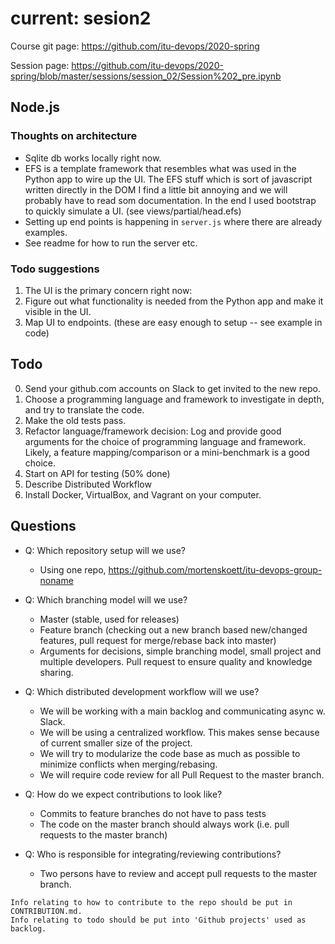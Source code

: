 # current: sesion2

Course git page: https://github.com/itu-devops/2020-spring

Session page: https://github.com/itu-devops/2020-spring/blob/master/sessions/session_02/Session%202_pre.ipynb

## Node.js
### Thoughts on architecture
- Sqlite db works locally right now.
- EFS is a template framework that resembles what was used in the Python app to wire up the UI. The EFS stuff which is sort of javascript written directly in the DOM I find a little bit annoying and we will probably have to read som documentation. 
In the end I used bootstrap to quickly simulate a UI. (see views/partial/head.efs)
- Setting up end points is happening in `server.js` where there are already examples.
- See readme for how to run the server etc.

### Todo suggestions
1. The UI is the primary concern right now:
2. Figure out what functionality is needed from the Python app and make it visible in the UI.
3. Map UI to endpoints. (these are easy enough to setup -- see example in code)


## Todo
0) Send your github.com accounts on Slack to get invited to the new repo.
1) Choose a programming language and framework to investigate in depth, and try to translate the code.
2) Make the old tests pass.
3) Refactor language/framework decision: Log and provide good arguments for the choice of programming language and framework. Likely, a feature mapping/comparison or a mini-benchmark is a good choice.
4) Start on API for testing (50% done)
5) Describe Distributed Workflow
6) Install Docker, VirtualBox, and Vagrant on your computer.
  
  
## Questions

- Q: Which repository setup will we use?
  - Using one repo, https://github.com/mortenskoett/itu-devops-group-noname
- Q: Which branching model will we use?
  - Master (stable, used for releases)
  - Feature branch (checking out a new branch based new/changed features, pull request for merge/rebase back into master)
  - Arguments for decisions, simple branching model, small project and multiple developers. Pull request to ensure quality and knowledge sharing.

- Q: Which distributed development workflow will we use?
  - We will be working with a main backlog and communicating async w. Slack.
  - We will be using a centralized workflow. This makes sense because of current smaller size of the project.
  - We will try to modularize the code base as much as possible to minimize conflicts when merging/rebasing.
  - We will require code review for all Pull Request to the master branch.
  
- Q: How do we expect contributions to look like?
  - Commits to feature branches do not have to pass tests
  - The code on the master branch should always work (i.e. pull requests to the master branch)
  
- Q: Who is responsible for integrating/reviewing contributions?
  - Two persons have to review and accept pull requests to the master branch.

```
Info relating to how to contribute to the repo should be put in CONTRIBUTION.md.
Info relating to todo should be put into 'Github projects' used as backlog.
```
